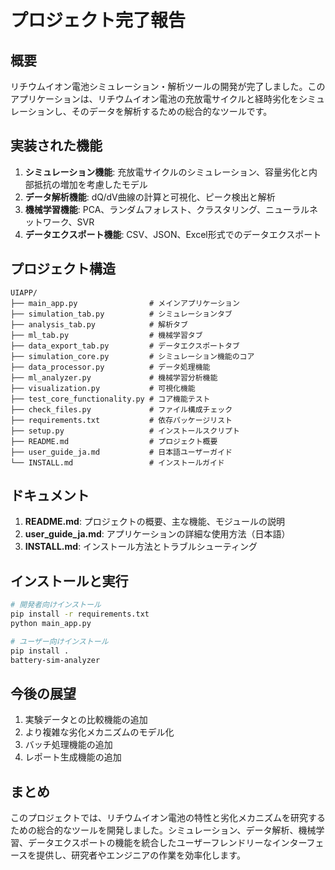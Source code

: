 # プロジェクト完了報告

## 概要

リチウムイオン電池シミュレーション・解析ツールの開発が完了しました。このアプリケーションは、リチウムイオン電池の充放電サイクルと経時劣化をシミュレーションし、そのデータを解析するための総合的なツールです。

## 実装された機能

1. **シミュレーション機能**: 充放電サイクルのシミュレーション、容量劣化と内部抵抗の増加を考慮したモデル
2. **データ解析機能**: dQ/dV曲線の計算と可視化、ピーク検出と解析
3. **機械学習機能**: PCA、ランダムフォレスト、クラスタリング、ニューラルネットワーク、SVR
4. **データエクスポート機能**: CSV、JSON、Excel形式でのデータエクスポート

## プロジェクト構造

```
UIAPP/
├── main_app.py                # メインアプリケーション
├── simulation_tab.py          # シミュレーションタブ
├── analysis_tab.py            # 解析タブ
├── ml_tab.py                  # 機械学習タブ
├── data_export_tab.py         # データエクスポートタブ
├── simulation_core.py         # シミュレーション機能のコア
├── data_processor.py          # データ処理機能
├── ml_analyzer.py             # 機械学習分析機能
├── visualization.py           # 可視化機能
├── test_core_functionality.py # コア機能テスト
├── check_files.py             # ファイル構成チェック
├── requirements.txt           # 依存パッケージリスト
├── setup.py                   # インストールスクリプト
├── README.md                  # プロジェクト概要
├── user_guide_ja.md           # 日本語ユーザーガイド
└── INSTALL.md                 # インストールガイド
```

## ドキュメント

1. **README.md**: プロジェクトの概要、主な機能、モジュールの説明
2. **user_guide_ja.md**: アプリケーションの詳細な使用方法（日本語）
3. **INSTALL.md**: インストール方法とトラブルシューティング

## インストールと実行

```bash
# 開発者向けインストール
pip install -r requirements.txt
python main_app.py

# ユーザー向けインストール
pip install .
battery-sim-analyzer
```

## 今後の展望

1. 実験データとの比較機能の追加
2. より複雑な劣化メカニズムのモデル化
3. バッチ処理機能の追加
4. レポート生成機能の追加

## まとめ

このプロジェクトでは、リチウムイオン電池の特性と劣化メカニズムを研究するための総合的なツールを開発しました。シミュレーション、データ解析、機械学習、データエクスポートの機能を統合したユーザーフレンドリーなインターフェースを提供し、研究者やエンジニアの作業を効率化します。